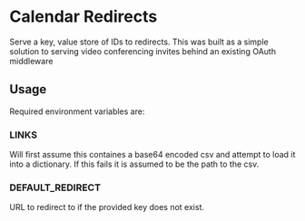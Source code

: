 # Calendar Redirects

Serve a key, value store of IDs to redirects.
This was built as a simple solution to serving video conferencing invites behind an existing OAuth middleware

## Usage

Required environment variables are:

### LINKS

Will first assume this containes a base64 encoded csv and attempt to load it into a dictionary.
If this fails it is assumed to be the path to the csv.

### DEFAULT_REDIRECT

URL to redirect to if the provided key does not exist.
